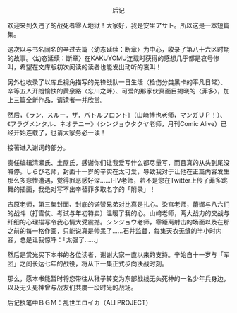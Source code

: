 <p align="center">后记</p>

欢迎来到久违了的战死者零人地狱！大家好，我是安里アサト。所以这是一本短篇集。

这次以与书名同名的辛过去篇〈幼态延续：断章〉为中心，收录了第八十六区时期的故事。〈幼态延续：断章〉在KAKUYOMU连载时获得的感想几乎都是哀号惨叫，希望在文库版初次阅读的读者也能发出动听的哀叫！

另外也收录了以库丘视角描写的先锋战队一日生活〈检伤分类黑卡的平凡日常〉、辛等五人开朗愉快的黄泉路〈忘川之畔〉、可爱的那家伙真面目揭晓的〈菲多〉，加上三篇全新作品，请读者一并欣赏。

然后，《ラン．スルー．ザ．バトルフロント》（山﨑博也老师，マンガＵＰ！）、《フラグメンタル．ネオテニー》（シンジョウタクヤ老师，月刊Comic Alive）已经开始连载了，也请大家务必一读！

接著进入谢词的部分。

责任编辑清瀬氏、土屋氏，感谢你们让我爱写什么都尽量写，而且真的从头到尾没喊停。しらび老师，封面十一岁的辛实在太可爱，导致我对于让他在正篇内容发生那么多悲惨遭遇，觉得罪恶感好深……Ⅰ-Ⅳ老师，若不是您在Twitter上传了菲多跳舞的插画，我绝对写不出辛替菲多取名字的「附录」！

吉原老师，第三集封面、封底的诺赞兄弟对比真是扎心。染宫老师，蕾娜与八六们的战斗（打雪仗、考试与年初特卖）温暖了我的心。山﨑老师，两大战力的交战与纤细的心理描写令我心情大受震撼。シンジョウ老师，零距离射击的场面以及在那之前的每一格作画，只能说真是帅呆了……石井监督，每集天衣无缝的半小时内容，总是让我惊呼：「太强了……」

然后是赏光买下本书的各位读者，谢谢大家一直以来的支持。辛始自十一岁与「军团」之间长达七年的战役，将从下一集正式步向决战时刻。

那么，愿本书能暂时将您带往从稚子转变为东部战线无头死神的一名少年兵身边，以及无头死神曾与战友们共度一段时光的战场。

后记执笔中ＢＧＭ：乱世エロイカ（ALI PROJECT）


